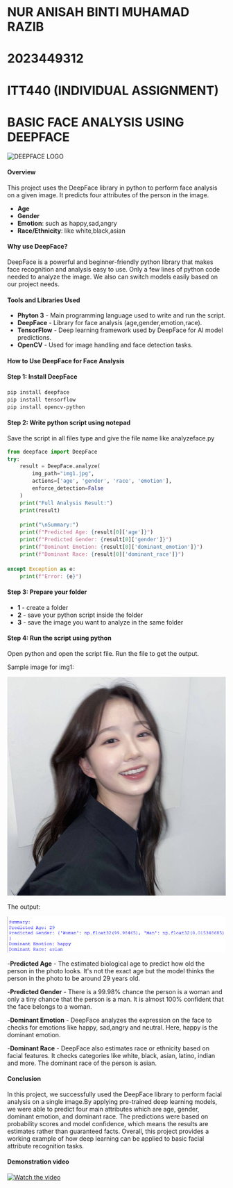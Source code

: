 # NUR ANISAH BINTI MUHAMAD RAZIB
# 2023449312
# ITT440 (INDIVIDUAL ASSIGNMENT)
# BASIC FACE ANALYSIS USING DEEPFACE

![DEEPFACE LOGO](https://raw.githubusercontent.com/serengil/deepface/master/icon/deepface-icon-labeled.png)
#### Overview
This project uses the DeepFace library in python to perform face analysis on a given image. It predicts four attributes of the person in the image.
- **Age**
-  **Gender**
-  **Emotion**: such as happy,sad,angry
-   **Race/Ethnicity**: like white,black,asian
#### Why use DeepFace?
DeepFace is a powerful and beginner-friendly python library that makes face recognition and analysis easy to use. Only a few lines of python code needed to analyze the image. We also can switch models easily based on our project needs.
#### Tools and Libraries Used
- **Phyton 3** - Main programming language used to write and run the script.
- **DeepFace** - Library for face analysis (age,gender,emotion,race).
- **TensorFlow** - Deep learning framework used by DeepFace for AI model predictions.
- **OpenCV** - Used for image handling and face detection tasks.
#### How to Use DeepFace for Face Analysis 
#### Step 1: Install DeepFace
```bash
pip install deepface
pip install tensorflow
pip install opencv-python
```
#### Step 2: Write python script using notepad
Save the script in all files type and give the file name like analyzeface.py

```python
from deepface import DeepFace
try:
    result = DeepFace.analyze(
        img_path="img1.jpg",                     
        actions=['age', 'gender', 'race', 'emotion'], 
        enforce_detection=False                 
    )
    print("Full Analysis Result:")
    print(result)

    print("\nSummary:")
    print(f"Predicted Age: {result[0]['age']}")
    print(f"Predicted Gender: {result[0]['gender']}")
    print(f"Dominant Emotion: {result[0]['dominant_emotion']}")
    print(f"Dominant Race: {result[0]['dominant_race']}")

except Exception as e:
    print(f"Error: {e}")
```
#### Step 3: Prepare your folder
 - **1** - create a folder
 - **2** - save your python script inside the folder
 - **3** - save the image you want to analyze in the same folder
#### Step 4: Run the script using python
Open python and open the script file. Run the file to get the output.  

Sample image for img1:

![Image alt](https://github.com/anisahrazib/smile/blob/3a44db51bd54d42bcf19adba5be6f6c98f4b48ab/smile.jpg)


The output:

![Image alt](https://github.com/anisahrazib/smile/blob/8c1110d6b1f29cca748380549b8e1558aa23ffa4/output.jpg)

-**Predicted Age** - The estimated biological age to predict how old the person in the photo looks. It's not the exact age but the model thinks the person in the photo to be around 29 years old.

-**Predicted Gender** - There is a 99.98% chance the person is a woman and only a tiny chance that the person is a man. It is almost 100% confident that the face belongs to a woman.

-**Dominant Emotion** - DeepFace analyzes the expression on the face to checks for emotions like happy, sad,angry and neutral. Here, happy is the dominant emotion.

-**Dominant Race** - DeepFace also estimates race or ethnicity based on facial features. It checks categories like white, black, asian, latino, indian and more. The dominant race of the person is asian.

#### Conclusion
In this project, we successfully used the DeepFace library to perform facial analysis on a single image.By applying pre-trained deep learning models, we were able to predict four main attributes which are age, gender, dominant emotion, and dominant race. The predictions were based on probability scores and model confidence, which means the results are estimates rather than guaranteed facts. Overall, this project provides a working example of how deep learning can be applied to basic facial attribute recognition tasks.

#### Demonstration video
[![Watch the video](https://img.youtube.com/vi/z7KQz2vYh6U/0.jpg)](https://www.youtube.com/watch?v=z7KQz2vYh6U)


